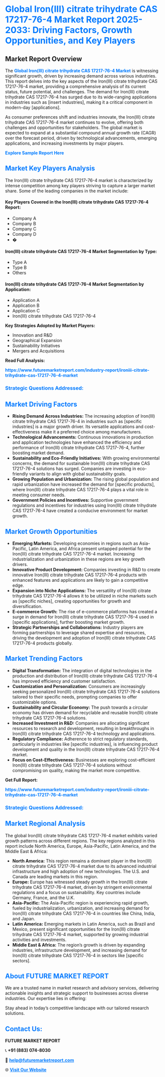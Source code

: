<h1 style="color: #007BFF;">Global Iron(III) citrate trihydrate CAS 17217-76-4 Market Report 2025-2033: Driving Factors, Growth Opportunities, and Key Players</h1>

<section id="overview">
<h2>Market Report Overview</h2>
<p>The <a href="https://www.futuremarketreport.com/industry-report/ironiii-citrate-trihydrate-cas-17217-76-4-market" style="color: #007BFF; text-decoration: none;"><strong>Global Iron(III) citrate trihydrate CAS 17217-76-4 Market</strong></a> is witnessing significant growth, driven by increasing demand across various industries. This report delves into the key aspects of the Iron(III) citrate trihydrate CAS 17217-76-4 market, providing a comprehensive analysis of its current status, future potential, and challenges. The demand for Iron(III) citrate trihydrate CAS 17217-76-4 has surged due to its wide-ranging applications in industries such as [insert industries], making it a critical component in modern-day [applications].</p>
<p>As consumer preferences shift and industries innovate, the Iron(III) citrate trihydrate CAS 17217-76-4 market continues to evolve, offering both challenges and opportunities for stakeholders. The global market is expected to expand at a substantial compound annual growth rate (CAGR) over the forecast period, driven by technological advancements, emerging applications, and increasing investments by major players.</p>
</section>

<section id="overview">
<p><a href="https://www.futuremarketreport.com/request-sample/reportId=119945" style="color: #007BFF; text-decoration: none;"><strong>Explore Sample Report Here</strong></a></p>
</section>

<section id="key-players">
<h2 style="color: #007BFF;">Market Key Players Analysis</h2>
<p>The Iron(III) citrate trihydrate CAS 17217-76-4 market is characterized by intense competition among key players striving to capture a larger market share. Some of the leading companies in the market include:</p>
<h4>Key Players Covered in the Iron(III) citrate trihydrate CAS 17217-76-4 Report:</h4>
<ul><li>Company A</li><li>Company B</li><li>Company C</li><li>Company D</li><li>�</li></ul>
<h4>Iron(III) citrate trihydrate CAS 17217-76-4 Market Segmentation by Type:</h4>
<ul><li>Type A</li><li>Type B</li><li>Others</li></ul>

<h4>Iron(III) citrate trihydrate CAS 17217-76-4 Market Segmentation by Application:</h4>
<ul><li>Application A</li><li>Application B</li><li>Application C</li><li>Iron(III) citrate trihydrate CAS 17217-76-4</li></ul>
<p><strong>Key Strategies Adopted by Market Players:</strong></p>
<ul>
<li>Innovation and R&D</li>
<li>Geographical Expansion</li>
<li>Sustainability Initiatives</li>
<li>Mergers and Acquisitions</li>
</ul>
</section>

<section>
<p><strong>Read Full Analysis: </strong></p><a href="https://www.futuremarketreport.com/industry-report/ironiii-citrate-trihydrate-cas-17217-76-4-market" style="color: #007BFF; text-decoration: none;"><strong>https://www.futuremarketreport.com/industry-report/ironiii-citrate-trihydrate-cas-17217-76-4-market</strong></a>
<h3 style="color: #007BFF;">Strategic Questions Addressed:</h3>
</section>

<section id="driving-factors">
<h2 style="color: #007BFF;">Market Driving Factors</h2>
<ul>
<li><strong>Rising Demand Across Industries:</strong> The increasing adoption of Iron(III) citrate trihydrate CAS 17217-76-4 in industries such as [specific industries] is a major growth driver. Its versatile applications and cost-effectiveness make it a preferred choice among manufacturers.</li>
<li><strong>Technological Advancements:</strong> Continuous innovations in production and application technologies have enhanced the efficiency and performance of Iron(III) citrate trihydrate CAS 17217-76-4, further boosting market demand.</li>
<li><strong>Sustainability and Eco-Friendly Initiatives:</strong> With growing environmental concerns, the demand for sustainable Iron(III) citrate trihydrate CAS 17217-76-4 solutions has surged. Companies are investing in eco-friendly variants to align with global sustainability goals.</li>
<li><strong>Growing Population and Urbanization:</strong> The rising global population and rapid urbanization have increased the demand for [specific products], where Iron(III) citrate trihydrate CAS 17217-76-4 plays a vital role in meeting consumer needs.</li>
<li><strong>Government Policies and Incentives:</strong> Supportive government regulations and incentives for industries using Iron(III) citrate trihydrate CAS 17217-76-4 have created a conducive environment for market growth.</li>
</ul>
</section>

<section id="growth-opportunities">
<h2 style="color: #007BFF;">Market Growth Opportunities</h2>
<ul>
<li><strong>Emerging Markets:</strong> Developing economies in regions such as Asia-Pacific, Latin America, and Africa present untapped potential for the Iron(III) citrate trihydrate CAS 17217-76-4 market. Increasing industrialization and urbanization in these regions are key growth drivers.</li>
<li><strong>Innovative Product Development:</strong> Companies investing in R&D to create innovative Iron(III) citrate trihydrate CAS 17217-76-4 products with enhanced features and applications are likely to gain a competitive edge.</li>
<li><strong>Expansion into Niche Applications:</strong> The versatility of Iron(III) citrate trihydrate CAS 17217-76-4 allows it to be utilized in niche markets such as [specific niches], creating opportunities for growth and diversification.</li>
<li><strong>E-commerce Growth:</strong> The rise of e-commerce platforms has created a surge in demand for Iron(III) citrate trihydrate CAS 17217-76-4 used in [specific applications], further boosting market growth.</li>
<li><strong>Strategic Partnerships and Collaborations:</strong> Industry players are forming partnerships to leverage shared expertise and resources, driving the development and adoption of Iron(III) citrate trihydrate CAS 17217-76-4 products globally.</li>
</ul>
</section>

<section id="trending-factors">
<h2 style="color: #007BFF;">Market Trending Factors</h2>
<ul>
<li><strong>Digital Transformation:</strong> The integration of digital technologies in the production and distribution of Iron(III) citrate trihydrate CAS 17217-76-4 has improved efficiency and customer satisfaction.</li>
<li><strong>Customization and Personalization:</strong> Consumers are increasingly seeking personalized Iron(III) citrate trihydrate CAS 17217-76-4 solutions tailored to their specific needs, prompting companies to offer customizable options.</li>
<li><strong>Sustainability and Circular Economy:</strong> The push towards a circular economy has driven demand for recyclable and reusable Iron(III) citrate trihydrate CAS 17217-76-4 solutions.</li>
<li><strong>Increased Investment in R&D:</strong> Companies are allocating significant resources to research and development, resulting in breakthroughs in Iron(III) citrate trihydrate CAS 17217-76-4 technology and applications.</li>
<li><strong>Regulatory Compliance:</strong> Adherence to strict regulatory standards, particularly in industries like [specific industries], is influencing product development and quality in the Iron(III) citrate trihydrate CAS 17217-76-4 market.</li>
<li><strong>Focus on Cost-Effectiveness:</strong> Businesses are exploring cost-efficient Iron(III) citrate trihydrate CAS 17217-76-4 solutions without compromising on quality, making the market more competitive.</li>
</ul>
</section>

<section>
<p><strong>Get Full Report: </strong></p><a href="https://www.futuremarketreport.com/industry-report/ironiii-citrate-trihydrate-cas-17217-76-4-market" style="color: #007BFF; text-decoration: none;"><strong>https://www.futuremarketreport.com/industry-report/ironiii-citrate-trihydrate-cas-17217-76-4-market</strong></a>
<h3 style="color: #007BFF;">Strategic Questions Addressed:</h3>
</section>


<section id="regional-analysis">
<h2 style="color: #007BFF;">Market Regional Analysis</h2>
<p>The global Iron(III) citrate trihydrate CAS 17217-76-4 market exhibits varied growth patterns across different regions. The key regions analyzed in this report include North America, Europe, Asia-Pacific, Latin America, and the Middle East & Africa:</p>
<ul>
<li><strong>North America:</strong> This region remains a dominant player in the Iron(III) citrate trihydrate CAS 17217-76-4 market due to its advanced industrial infrastructure and high adoption of new technologies. The U.S. and Canada are leading markets in this region.</li>
<li><strong>Europe:</strong> Europe has witnessed steady growth in the Iron(III) citrate trihydrate CAS 17217-76-4 market, driven by stringent environmental regulations and a focus on sustainability. Key countries include Germany, France, and the U.K.</li>
<li><strong>Asia-Pacific:</strong> The Asia-Pacific region is experiencing rapid growth, fueled by industrialization, urbanization, and increasing demand for Iron(III) citrate trihydrate CAS 17217-76-4 in countries like China, India, and Japan.</li>
<li><strong>Latin America:</strong> Emerging markets in Latin America, such as Brazil and Mexico, present significant opportunities for the Iron(III) citrate trihydrate CAS 17217-76-4 market, supported by growing industrial activities and investments.</li>
<li><strong>Middle East & Africa:</strong> The region’s growth is driven by expanding industries, infrastructure development, and increasing demand for Iron(III) citrate trihydrate CAS 17217-76-4 in sectors like [specific sectors].</li>
</ul>
</section>

<footer>
<h2 style="color: #007BFF;">About FUTURE MARKET REPORT</h2>
<p>We are a trusted name in market research and advisory services, delivering actionable insights and strategic support to businesses across diverse industries. Our expertise lies in offering:</p>

<p>Stay ahead in today’s competitive landscape with our tailored research solutions.</p>

<h2 style="color: #007BFF;">Contact Us:</h2>
<p><strong>FUTURE MARKET REPORT</strong></p>
<p>📞 <strong>+91 (883) 074-8030</strong></p>
<p>📧 <strong><a href="mailto:help@futuremarketreport.com" style="color: #007BFF;">help@futuremarketreport.com</a></strong></p>
<p>🌐 <strong><a href="https://www.futuremarketreport.com/" style="color: #007BFF;">Visit Our Website</a></strong></p>
</footer>